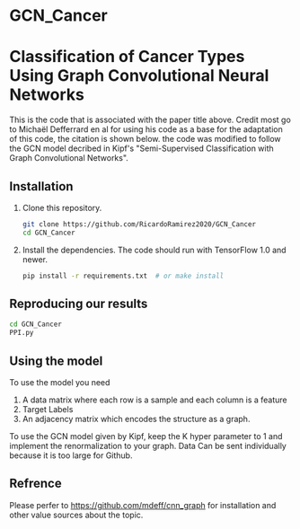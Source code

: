 # GCN_Cancer
# Classification of Cancer Types Using Graph Convolutional Neural Networks

This is the code that is associated with the paper title above. Credit most go to Michaël Defferrard en al for
using his code as a base for the adaptation of this code, the citation is shown below. the code was modified to follow 
the GCN model decribed in Kipf's "Semi-Supervised Classification with Graph Convolutional Networks". 


## Installation

1. Clone this repository.
   ```sh
   git clone https://github.com/RicardoRamirez2020/GCN_Cancer
   cd GCN_Cancer
   ```

2. Install the dependencies. The code should run with TensorFlow 1.0 and newer.
   ```sh
   pip install -r requirements.txt  # or make install
   ```

## Reproducing our results
   ```sh
   cd GCN_Cancer
   PPI.py
   ```

## Using the model

To use the model you need 

1. A data matrix where each row is a sample and each column is a feature
2. Target Labels
3. An adjacency matrix which encodes the structure as a graph.

To use the GCN model given by Kipf, keep the K hyper parameter to 1 and implement the renormalization to your graph. 
Data Can be sent individually because it is too large for Github. 

## Refrence 
Please perfer to https://github.com/mdeff/cnn_graph for installation and other value sources about the topic.
